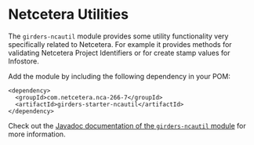 # Netcetera Utilities

The `girders-ncautil` module provides some utility functionality very specifically related to Netcetera. For example
it provides methods for validating Netcetera Project Identifiers or for create stamp values for Infostore.

Add the module by including the following dependency in your POM:

    <dependency>
      <groupId>com.netcetera.nca-266-7</groupId>
      <artifactId>girders-starter-ncautil</artifactId>
    </dependency>

Check out the [Javadoc documentation of the `girders-ncautil` module](../../apidocs/com/netcetera/girders/ncautil/package-summary.html) for more information.